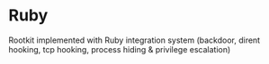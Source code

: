 # Ruby
Rootkit implemented with Ruby integration system (backdoor, dirent hooking, tcp hooking, process hiding &amp; privilege escalation)
